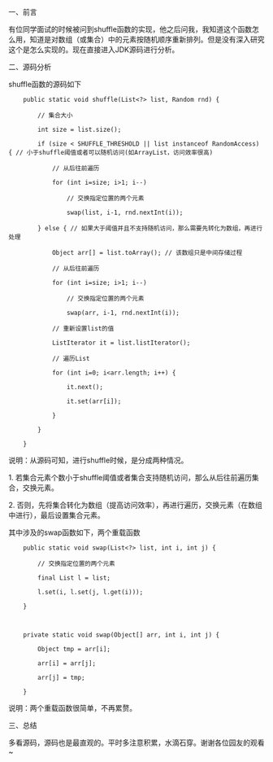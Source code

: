 一、前言

有位同学面试的时候被问到shuffle函数的实现，他之后问我，我知道这个函数怎么用，知道是对数组（或集合）中的元素按随机顺序重新排列。但是没有深入研究这个是怎么实现的。现在直接进入JDK源码进行分析。

二、源码分析

shuffle函数的源码如下

    
    
        public static void shuffle(List<?> list, Random rnd) {
            // 集合大小
            int size = list.size();
            if (size < SHUFFLE_THRESHOLD || list instanceof RandomAccess) { // 小于shuffle阈值或者可以随机访问(如ArrayList，访问效率很高)
                // 从后往前遍历
                for (int i=size; i>1; i--)
                    // 交换指定位置的两个元素
                    swap(list, i-1, rnd.nextInt(i));
            } else { // 如果大于阈值并且不支持随机访问，那么需要先转化为数组，再进行处理
                Object arr[] = list.toArray(); // 该数组只是中间存储过程
                // 从后往前遍历
                for (int i=size; i>1; i--)
                    // 交换指定位置的两个元素
                    swap(arr, i-1, rnd.nextInt(i));
                // 重新设置list的值
                ListIterator it = list.listIterator();
                // 遍历List
                for (int i=0; i<arr.length; i++) {
                    it.next();
                    it.set(arr[i]);
                }
            }
        }

说明：从源码可知，进行shuffle时候，是分成两种情况。

1\. 若集合元素个数小于shuffle阈值或者集合支持随机访问，那么从后往前遍历集合，交换元素。

2\. 否则，先将集合转化为数组（提高访问效率），再进行遍历，交换元素（在数组中进行），最后设置集合元素。

其中涉及的swap函数如下，两个重载函数

    
    
        public static void swap(List<?> list, int i, int j) {
            // 交换指定位置的两个元素
            final List l = list;
            l.set(i, l.set(j, l.get(i)));
        }
    
        private static void swap(Object[] arr, int i, int j) {
            Object tmp = arr[i];
            arr[i] = arr[j];
            arr[j] = tmp;
        }

说明：两个重载函数很简单，不再累赘。

三、总结

多看源码，源码也是最直观的。平时多注意积累，水滴石穿。谢谢各位园友的观看~

